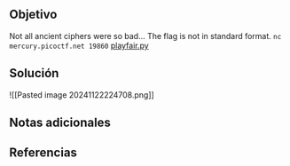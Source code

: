 
## Objetivo
Not all ancient ciphers were so bad... The flag is not in standard format. `nc mercury.picoctf.net 19860` [playfair.py](https://mercury.picoctf.net/static/3f082e143dd5b4ffe1a0aaaf317872b8/playfair.py)

## Solución

![[Pasted image 20241122224708.png]]
## Notas adicionales

## Referencias



